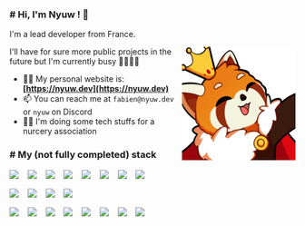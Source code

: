 ### # Hi, I'm Nyuw ! 👋

I'm a lead developer from France.

<img align="right" title="Nyuw King Picture" alt="Nyuw King Picture" src="https://raw.githubusercontent.com/Nyuwb/Nyuwb/main/nyuwKING.png" width="200px" height="200px" />

I'll have for sure more public projects in the future but I'm currently busy 👧🏽👶🏽

- 👨‍💻 My personal website is: **[https://nyuw.dev](https://nyuw.dev)**
- 📫 You can reach me at `fabien@nyuw.dev` or `nyuw` on Discord
- 🧑‍💻 I'm doing some tech stuffs for a nurcery association

### # My (not fully completed) stack

<img src="https://cdn.jsdelivr.net/gh/devicons/devicon@latest/icons/php/php-original.svg" width="48px" />&nbsp;&nbsp;&nbsp;
<img src="https://cdn.jsdelivr.net/gh/devicons/devicon@latest/icons/symfony/symfony-original.svg" width="48px" />&nbsp;&nbsp;&nbsp;
<img src="https://cdn.jsdelivr.net/gh/devicons/devicon@latest/icons/codeigniter/codeigniter-plain.svg" width="48px" />&nbsp;&nbsp;&nbsp;
<img src="https://cdn.jsdelivr.net/gh/devicons/devicon@latest/icons/composer/composer-original.svg" width="48px" />&nbsp;&nbsp;&nbsp;
<img src="https://cdn.jsdelivr.net/gh/devicons/devicon@latest/icons/javascript/javascript-original.svg" width="48px" />&nbsp;&nbsp;&nbsp;
<img src="https://cdn.jsdelivr.net/gh/devicons/devicon@latest/icons/jquery/jquery-original.svg" width="48px" />&nbsp;&nbsp;&nbsp;
<img src="https://cdn.jsdelivr.net/gh/devicons/devicon@latest/icons/nodejs/nodejs-original.svg" width="48px" />&nbsp;&nbsp;&nbsp;
<img src="https://cdn.jsdelivr.net/gh/devicons/devicon@latest/icons/yarn/yarn-original.svg" width="48px" />&nbsp;&nbsp;&nbsp;

<img src="https://cdn.jsdelivr.net/gh/devicons/devicon@latest/icons/mysql/mysql-original.svg" width="48px" />&nbsp;&nbsp;&nbsp;
<img src="https://cdn.jsdelivr.net/gh/devicons/devicon@latest/icons/microsoftsqlserver/microsoftsqlserver-original.svg" width="48px" />&nbsp;&nbsp;&nbsp;
<img src="https://cdn.jsdelivr.net/gh/devicons/devicon@latest/icons/powershell/powershell-original.svg" width="48px" />&nbsp;&nbsp;&nbsp;
<img src="https://cdn.jsdelivr.net/gh/devicons/devicon@latest/icons/bash/bash-original.svg" width="48px" />&nbsp;&nbsp;&nbsp;

<img src="https://cdn.jsdelivr.net/gh/devicons/devicon@latest/icons/vscode/vscode-original.svg" width="48px" />&nbsp;&nbsp;&nbsp;
<img src="https://cdn.jsdelivr.net/gh/devicons/devicon@latest/icons/git/git-original.svg" width="48px" />&nbsp;&nbsp;&nbsp;
<img src="https://cdn.jsdelivr.net/gh/devicons/devicon@latest/icons/gitlab/gitlab-original.svg" width="48px" />&nbsp;&nbsp;&nbsp;
<img src="https://cdn.jsdelivr.net/gh/devicons/devicon@latest/icons/github/github-original.svg" width="48px" />&nbsp;&nbsp;&nbsp;
<img src="https://cdn.jsdelivr.net/gh/devicons/devicon@latest/icons/docker/docker-plain.svg" width="48px" />&nbsp;&nbsp;&nbsp;
<img src="https://cdn.jsdelivr.net/gh/devicons/devicon@latest/icons/helm/helm-original.svg" width="48px" />&nbsp;&nbsp;&nbsp;
<img src="https://cdn.jsdelivr.net/gh/devicons/devicon@latest/icons/kubernetes/kubernetes-original.svg" width="48px" />&nbsp;&nbsp;&nbsp;
<img src="https://cdn.jsdelivr.net/gh/devicons/devicon@latest/icons/portainer/portainer-original.svg" width="48px" />&nbsp;&nbsp;&nbsp;

          
          
          
          



